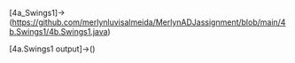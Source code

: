 [4a_Swings1]->(https://github.com/merlynluvisalmeida/MerlynADJassignment/blob/main/4b.Swings1/4b.Swings1.java)

[4a.Swings1 output]->()
